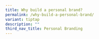 ```yaml
---
title: Why build a personal brand?
permalink: /why-build-a-personal-brand/
variant: tiptap
description: ""
third_nav_title: Personal Branding
---
```

